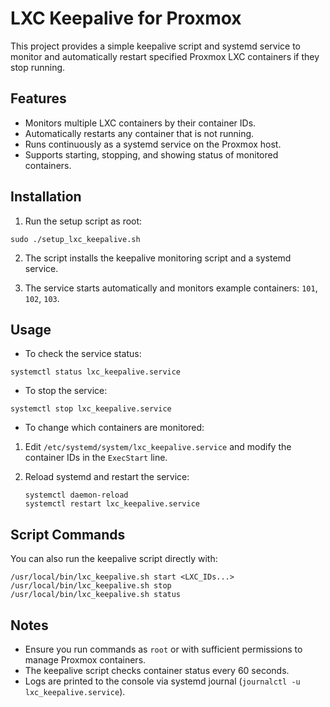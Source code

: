 # LXC Keepalive for Proxmox

This project provides a simple keepalive script and systemd service to monitor and automatically restart specified Proxmox LXC containers if they stop running.

## Features

- Monitors multiple LXC containers by their container IDs.
- Automatically restarts any container that is not running.
- Runs continuously as a systemd service on the Proxmox host.
- Supports starting, stopping, and showing status of monitored containers.

## Installation

1. Run the setup script as root:
```
sudo ./setup_lxc_keepalive.sh
```

2. The script installs the keepalive monitoring script and a systemd service.

3. The service starts automatically and monitors example containers: `101`, `102`, `103`.

## Usage

- To check the service status:

```
systemctl status lxc_keepalive.service
```
- To stop the service:
```
systemctl stop lxc_keepalive.service
```

- To change which containers are monitored:

1. Edit `/etc/systemd/system/lxc_keepalive.service` and modify the container IDs in the `ExecStart` line.
2. Reload systemd and restart the service:

   ```
   systemctl daemon-reload
   systemctl restart lxc_keepalive.service
   ```

## Script Commands

You can also run the keepalive script directly with:
```
/usr/local/bin/lxc_keepalive.sh start <LXC_IDs...>
/usr/local/bin/lxc_keepalive.sh stop
/usr/local/bin/lxc_keepalive.sh status
```

## Notes

- Ensure you run commands as `root` or with sufficient permissions to manage Proxmox containers.
- The keepalive script checks container status every 60 seconds.
- Logs are printed to the console via systemd journal (`journalctl -u lxc_keepalive.service`).
